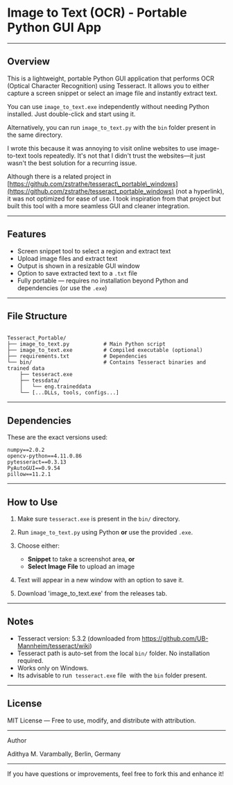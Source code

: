 # Image to Text (OCR) - Portable Python GUI App

---

## Overview

This is a lightweight, portable Python GUI application that performs OCR (Optical Character Recognition) using Tesseract. It allows you to either capture a screen snippet or select an image file and instantly extract text.

You can use `image_to_text.exe` independently without needing Python installed. Just double-click and start using it.

Alternatively, you can run `image_to_text.py` with the `bin` folder present in the same directory.

I wrote this because it was annoying to visit online websites to use image-to-text tools repeatedly. It's not that I didn't trust the websites—it just wasn't the best solution for a recurring issue.

Although there is a related project in [https://github.com/zstrathe/tesseract\_portable\_windows](https://github.com/zstrathe/tesseract_portable_windows) (not a hyperlink), it was not optimized for ease of use. I took inspiration from that project but built this tool with a more seamless GUI and cleaner integration.

---

## Features

* Screen snippet tool to select a region and extract text
* Upload image files and extract text
* Output is shown in a resizable GUI window
* Option to save extracted text to a `.txt` file
* Fully portable — requires no installation beyond Python and dependencies (or use the `.exe`)

---

## File Structure

```

Tesseract_Portable/
├── image_to_text.py           # Main Python script
├── image_to_text.exe          # Compiled executable (optional)
├── requirements.txt           # Dependencies
└── bin/                       # Contains Tesseract binaries and trained data
    ├── tesseract.exe
    ├── tessdata/
    │   └── eng.traineddata
    └── [...DLLs, tools, configs...]
```

---

## Dependencies

These are the exact versions used:

```
numpy==2.0.2
opencv-python==4.11.0.86
pytesseract==0.3.13
PyAutoGUI==0.9.54
pillow==11.2.1
```

---

## How to Use

1. Make sure `tesseract.exe` is present in the `bin/` directory.

2. Run `image_to_text.py` using Python **or** use the provided `.exe`.

3. Choose either:

   * **Snippet** to take a screenshot area, **or**
   * **Select Image File** to upload an image

4. Text will appear in a new window with an option to save it.

5. Download 'image_to_text.exe' from the releases tab. 

---

## Notes

* Tesseract version: 5.3.2 (downloaded from https://github.com/UB-Mannheim/tesseract/wiki)
* Tesseract path is auto-set from the local `bin/` folder. No installation required.
* Works only on Windows.
* Its advisable to run  `tesseract.exe` file  with the `bin` folder present.

---

## License

MIT License — Free to use, modify, and distribute with attribution.

---

Author

Adithya M. Varambally, Berlin, Germany

---

If you have questions or improvements, feel free to fork this and enhance it!
